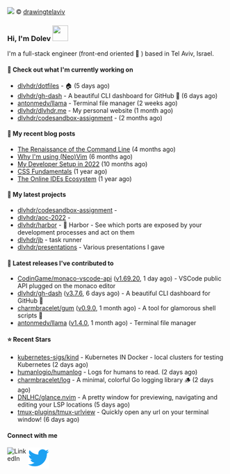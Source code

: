 <img src="https://user-images.githubusercontent.com/6196971/205364459-63d54329-d28a-403f-ac06-3baeb4685b46.jpg" />
© <a href="https://www.instagram.com/drawingtelaviv/">drawingtelaviv</a>

### Hi, I'm Dolev <img width="36px" height="36px" src="https://user-images.githubusercontent.com/1303154/88677602-1635ba80-d120-11ea-84d8-d263ba5fc3c0.gif" />

I'm a full-stack engineer (front-end oriented :rainbow: ) based in Tel Aviv, Israel.

#### 👷 Check out what I'm currently working on

- [dlvhdr/dotfiles](https://github.com/dlvhdr/dotfiles) - 🏠 (5 days ago)
- [dlvhdr/gh-dash](https://github.com/dlvhdr/gh-dash) - A beautiful CLI dashboard for GitHub 🚀  (6 days ago)
- [antonmedv/llama](https://github.com/antonmedv/llama) - Terminal file manager (2 weeks ago)
- [dlvhdr/dlvhdr.me](https://github.com/dlvhdr/dlvhdr.me) - My personal website (1 month ago)
- [dlvhdr/codesandbox-assignment](https://github.com/dlvhdr/codesandbox-assignment) -  (2 months ago)

#### 📜 My recent blog posts

- [The Renaissance of the Command Line](https://dlvhdr.me/posts/the-renaissance-of-the-command-line) (4 months ago)
- [Why I&#39;m using (Neo)Vim](https://dlvhdr.me/posts/why-im-using-vim) (6 months ago)
- [My Developer Setup in 2022](https://dlvhdr.me/posts/dev-setup) (10 months ago)
- [CSS Fundamentals](https://dlvhdr.me/posts/css-fundamentals) (1 year ago)
- [The Online IDEs Ecosystem](https://dlvhdr.me/posts/online-ides-ecosystem) (1 year ago)

#### 🌱 My latest projects

- [dlvhdr/codesandbox-assignment](https://github.com/dlvhdr/codesandbox-assignment) - 
- [dlvhdr/aoc-2022](https://github.com/dlvhdr/aoc-2022) - 
- [dlvhdr/harbor](https://github.com/dlvhdr/harbor) - 🚢 Harbor - See which ports are exposed by your development processes and act on them
- [dlvhdr/jb](https://github.com/dlvhdr/jb) - task runner
- [dlvhdr/presentations](https://github.com/dlvhdr/presentations) - Various presentations I gave

#### 🔭 Latest releases I've contributed to

- [CodinGame/monaco-vscode-api](https://github.com/CodinGame/monaco-vscode-api) ([v1.69.20](https://github.com/CodinGame/monaco-vscode-api/releases/tag/v1.69.20), 1 day ago) - VSCode public API plugged on the monaco editor
- [dlvhdr/gh-dash](https://github.com/dlvhdr/gh-dash) ([v3.7.6](https://github.com/dlvhdr/gh-dash/releases/tag/v3.7.6), 6 days ago) - A beautiful CLI dashboard for GitHub 🚀 
- [charmbracelet/gum](https://github.com/charmbracelet/gum) ([v0.9.0](https://github.com/charmbracelet/gum/releases/tag/v0.9.0), 1 month ago) - A tool for glamorous shell scripts 🎀
- [antonmedv/llama](https://github.com/antonmedv/llama) ([v1.4.0](https://github.com/antonmedv/llama/releases/tag/v1.4.0), 1 month ago) - Terminal file manager

#### ⭐ Recent Stars

- [kubernetes-sigs/kind](https://github.com/kubernetes-sigs/kind) - Kubernetes IN Docker - local clusters for testing Kubernetes (2 days ago)
- [humanlogio/humanlog](https://github.com/humanlogio/humanlog) - Logs for humans to read. (2 days ago)
- [charmbracelet/log](https://github.com/charmbracelet/log) - A minimal, colorful Go logging library 🪵 (2 days ago)
- [DNLHC/glance.nvim](https://github.com/DNLHC/glance.nvim) - A pretty window for previewing, navigating and editing your LSP locations (5 days ago)
- [tmux-plugins/tmux-urlview](https://github.com/tmux-plugins/tmux-urlview) - Quickly open any url on your terminal window! (6 days ago)

#### Connect with me

[<img align="left" alt="LinkedIn" width="48px" src="https://camo.githubusercontent.com/c8a9c5b414cd812ad6a97a46c29af67239ddaeae08c41724ff7d945fb4c047e5/68747470733a2f2f6564656e742e6769746875622e696f2f537570657254696e7949636f6e732f696d616765732f7376672f6c696e6b6564696e2e737667" />][linkedin]

[<img align="left" alt="Twitter" width="48px" src="icons/twitter.svg" />][twitter]

[linkedin]: https://www.linkedin.com/in/dolev-hadar/
[twitter]: https://twitter.com/elys1um

